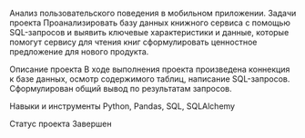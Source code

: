 Анализ пользовательского поведения в мобильном приложении.
Задачи проекта
Проанализировать базу данных книжного сервиса с помощью SQL-запросов и выявить ключевые характеристики и данные, которые помогут сервису для чтения книг сформулировать ценностное предложение для нового продукта.

Описание проекта
В ходе выполнения проекта произведена коннекция к базе данных, осмотр содержимого таблиц, написание SQL-запросов. Сформулирован общий вывод по результатам запросов.

Навыки и инструменты
Python, Pandas, SQL, SQLAlchemy

Статус проекта
Завершен
